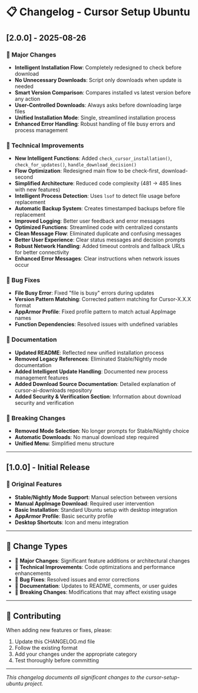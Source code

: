 # 📋 Changelog - Cursor Setup Ubuntu

## [2.0.0] - 2025-08-26
### 🚀 Major Changes
- **Intelligent Installation Flow**: Completely redesigned to check before download
- **No Unnecessary Downloads**: Script only downloads when update is needed
- **Smart Version Comparison**: Compares installed vs latest version before any action
- **User-Controlled Downloads**: Always asks before downloading large files
- **Unified Installation Mode**: Single, streamlined installation process
- **Enhanced Error Handling**: Robust handling of file busy errors and process management

### 🔧 Technical Improvements
- **New Intelligent Functions**: Added `check_cursor_installation()`, `check_for_updates()`, `handle_download_decision()`
- **Flow Optimization**: Redesigned main flow to be check-first, download-second
- **Simplified Architecture**: Reduced code complexity (481 → 485 lines with new features)
- **Intelligent Process Detection**: Uses `lsof` to detect file usage before replacement
- **Automatic Backup System**: Creates timestamped backups before file replacement
- **Improved Logging**: Better user feedback and error messages
- **Optimized Functions**: Streamlined code with centralized constants
- **Clean Message Flow**: Eliminated duplicate and confusing messages
- **Better User Experience**: Clear status messages and decision prompts
- **Robust Network Handling**: Added timeout controls and fallback URLs for better connectivity
- **Enhanced Error Messages**: Clear instructions when network issues occur

### 🐛 Bug Fixes
- **File Busy Error**: Fixed "file is busy" errors during updates
- **Version Pattern Matching**: Corrected pattern matching for Cursor-X.X.X format
- **AppArmor Profile**: Fixed profile pattern to match actual AppImage names
- **Function Dependencies**: Resolved issues with undefined variables

### 📖 Documentation
- **Updated README**: Reflected new unified installation process
- **Removed Legacy References**: Eliminated Stable/Nightly mode documentation
- **Added Intelligent Update Handling**: Documented new process management features
- **Added Download Source Documentation**: Detailed explanation of cursor-ai-downloads repository
- **Added Security & Verification Section**: Information about download security and verification

### 🔄 Breaking Changes
- **Removed Mode Selection**: No longer prompts for Stable/Nightly choice
- **Automatic Downloads**: No manual download step required
- **Unified Menu**: Simplified menu structure

---

## [1.0.0] - Initial Release
### 🎯 Original Features
- **Stable/Nightly Mode Support**: Manual selection between versions
- **Manual AppImage Download**: Required user intervention
- **Basic Installation**: Standard Ubuntu setup with desktop integration
- **AppArmor Profile**: Basic security profile
- **Desktop Shortcuts**: Icon and menu integration

---

## 📝 Change Types
- 🚀 **Major Changes**: Significant feature additions or architectural changes
- 🔧 **Technical Improvements**: Code optimizations and performance enhancements
- 🐛 **Bug Fixes**: Resolved issues and error corrections
- 📖 **Documentation**: Updates to README, comments, or user guides
- 🔄 **Breaking Changes**: Modifications that may affect existing usage

---

## 🤝 Contributing
When adding new features or fixes, please:
1. Update this CHANGELOG.md file
2. Follow the existing format
3. Add your changes under the appropriate category
4. Test thoroughly before committing

---

*This changelog documents all significant changes to the cursor-setup-ubuntu project.*
